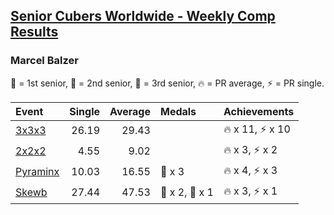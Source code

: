 <style>table {white-space: nowrap;}</style>

## [Senior Cubers Worldwide - Weekly Comp Results](/scw-comp/results/)
### Marcel Balzer

<span style="white-space: nowrap;">🥇 = 1st senior</span>, <span style="white-space: nowrap;">🥈 = 2nd senior</span>, <span style="white-space: nowrap;">🥉 = 3rd senior</span>, <span style="white-space: nowrap;">🔥 = PR average</span>, <span style="white-space: nowrap;">⚡ = PR single</span>.

| Event | Single | Average | Medals | Achievements|
| :-- | --: | --: | :-- | :-- |
| [3x3x3](333.md) | 26.19 | 29.43 |  | 🔥 x 11, ⚡ x 10 |
| [2x2x2](222.md) | 4.55 | 9.02 |  | 🔥 x 3, ⚡ x 2 |
| [Pyraminx](pyram.md) | 10.03 | 16.55 | 🥉 x 3 | 🔥 x 4, ⚡ x 3 |
| [Skewb](skewb.md) | 27.44 | 47.53 | 🥈 x 2, 🥉 x 1 | 🔥 x 3, ⚡ x 1 |

<!-- Global site tag (gtag.js) - Google Analytics -->
<script async src="https://www.googletagmanager.com/gtag/js?id=UA-86348435-3"></script>
<script>window.dataLayer = window.dataLayer || []; function gtag() {dataLayer.push(arguments);} gtag('js', new Date()); gtag('config', 'UA-86348435-3');</script>
